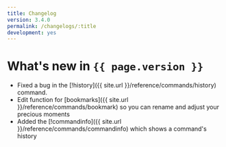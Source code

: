 ```yaml
---
title: Changelog
version: 3.4.0
permalink: /changelogs/:title
development: yes
---
```


# What's new in `{{ page.version }}`
- Fixed a bug in the [!history]({{ site.url }}/reference/commands/history) command.
- Edit function for [bookmarks]({{ site.url }}/reference/commands/bookmark) so you can rename and adjust your precious moments
- Added the [!commandinfo]({{ site.url }}/reference/commands/commandinfo) which shows a command's history
